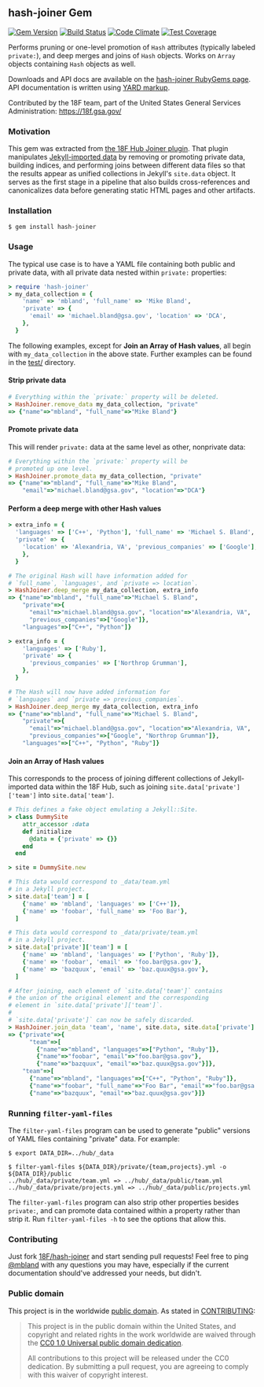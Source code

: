 ## hash-joiner Gem

[![Gem Version](https://badge.fury.io/rb/hash-joiner.svg)](http://badge.fury.io/rb/hash-joiner)
[![Build Status](https://travis-ci.org/18F/hash-joiner.svg?branch=master)](https://travis-ci.org/18F/hash-joiner)
[![Code Climate](https://codeclimate.com/github/18F/hash-joiner/badges/gpa.svg)](https://codeclimate.com/github/18F/hash-joiner)
[![Test Coverage](https://codeclimate.com/github/18F/hash-joiner/badges/coverage.svg)](https://codeclimate.com/github/18F/hash-joiner)

Performs pruning or one-level promotion of `Hash` attributes (typically labeled `private:`), and deep merges and joins of `Hash` objects. Works on `Array` objects containing `Hash` objects as well.

Downloads and API docs are available on the [hash-joiner RubyGems page](https://rubygems.org/gems/hash-joiner). API documentation is written using [YARD markup](http://yardoc.org/).

Contributed by the 18F team, part of the United States General Services Administration: https://18f.gsa.gov/

### Motivation

This gem was extracted from [the 18F Hub Joiner plugin](https://github.com/18F/hub/blob/master/_plugins/joiner.rb). That plugin manipulates [Jekyll-imported data](http://jekyllrb.com/docs/datafiles/) by removing or promoting private data, building indices, and performing joins between different data files so that the results appear as unified collections in Jekyll's `site.data` object. It serves as the first stage in a pipeline that also builds cross-references and canonicalizes data before generating static HTML pages and other artifacts.

### Installation

```
$ gem install hash-joiner
```

### Usage

The typical use case is to have a YAML file containing both public and private data, with all private data nested within `private:` properties:

```ruby
> require 'hash-joiner'
> my_data_collection = {
    'name' => 'mbland', 'full_name' => 'Mike Bland',
    'private' => {
      'email' => 'michael.bland@gsa.gov', 'location' => 'DCA',
    },
  }
```

The following examples, except for **Join an Array of Hash values**, all begin with `my_data_collection` in the above state.  Further examples can be found in the [test/](test/) directory.

#### Strip private data

```ruby
# Everything within the `private:` property will be deleted.
> HashJoiner.remove_data my_data_collection, "private"
=> {"name"=>"mbland", "full_name"=>"Mike Bland"}
```

#### Promote private data

This will render `private:` data at the same level as other, nonprivate data:

```ruby
# Everything within the `private:` property will be
# promoted up one level.
> HashJoiner.promote_data my_data_collection, "private"
=> {"name"=>"mbland", "full_name"=>"Mike Bland",
    "email"=>"michael.bland@gsa.gov", "location"=>"DCA"}
```

#### Perform a deep merge with other Hash values

```ruby
> extra_info = {
  'languages' => ['C++', 'Python'], 'full_name' => 'Michael S. Bland',
  'private' => {
    'location' => 'Alexandria, VA', 'previous_companies' => ['Google'],
    },
  }

# The original Hash will have information added for
# `full_name`, `languages', and `private => location`.
> HashJoiner.deep_merge my_data_collection, extra_info
=> {"name"=>"mbland", "full_name"=>"Michael S. Bland",
    "private"=>{
      "email"=>"michael.bland@gsa.gov", "location"=>"Alexandria, VA",
      "previous_companies"=>["Google"]},
    "languages"=>["C++", "Python"]}

> extra_info = {
    'languages' => ['Ruby'],
    'private' => {
      'previous_companies' => ['Northrop Grumman'],
    },
  }

# The Hash will now have added information for
# `languages` and `private => previous_companies`.
> HashJoiner.deep_merge my_data_collection, extra_info
=> {"name"=>"mbland", "full_name"=>"Michael S. Bland",
    "private"=>{
      "email"=>"michael.bland@gsa.gov", "location"=>"Alexandria, VA",
      "previous_companies"=>["Google", "Northrop Grumman"]},
    "languages"=>["C++", "Python", "Ruby"]}
```

#### Join an Array of Hash values

This corresponds to the process of joining different collections of Jekyll-imported data within the 18F Hub, such as joining `site.data['private']['team']` into `site.data['team']`.

```ruby
# This defines a fake object emulating a Jekyll::Site.
> class DummySite
    attr_accessor :data
    def initialize
      @data = {'private' => {}}
    end
  end

> site = DummySite.new

# This data would correspond to _data/team.yml
# in a Jekyll project.
> site.data['team'] = [
    {'name' => 'mbland', 'languages' => ['C++']},
    {'name' => 'foobar', 'full_name' => 'Foo Bar'},
  ]

# This data would correspond to _data/private/team.yml
# in a Jekyll project.
> site.data['private']['team'] = [
    {'name' => 'mbland', 'languages' => ['Python', 'Ruby']},
    {'name' => 'foobar', 'email' => 'foo.bar@gsa.gov'},
    {'name' => 'bazquux', 'email' => 'baz.quux@gsa.gov'},
  ]

# After joining, each element of `site.data['team']` contains
# the union of the original element and the corresponding
# element in `site.data['private']['team']`.
#
# `site.data['private']` can now be safely discarded.
> HashJoiner.join_data 'team', 'name', site.data, site.data['private']
=> {"private"=>{
      "team"=>[
        {"name"=>"mbland", "languages"=>["Python", "Ruby"]},
        {"name"=>"foobar", "email"=>"foo.bar@gsa.gov"},
        {"name"=>"bazquux", "email"=>"baz.quux@gsa.gov"}]},
    "team"=>[
      {"name"=>"mbland", "languages"=>["C++", "Python", "Ruby"]},
      {"name"=>"foobar", "full_name"=>"Foo Bar", "email"=>"foo.bar@gsa.gov"},
      {"name"=>"bazquux", "email"=>"baz.quux@gsa.gov"}]}
```

### Running `filter-yaml-files`

The `filter-yaml-files` program can be used to generate "public" versions of YAML files containing "private" data. For example:

```
$ export DATA_DIR=../hub/_data

$ filter-yaml-files ${DATA_DIR}/private/{team,projects}.yml -o ${DATA_DIR}/public
../hub/_data/private/team.yml => ../hub/_data/public/team.yml
../hub/_data/private/projects.yml => ../hub/_data/public/projects.yml
```

The `filter-yaml-files` program can also strip other properties besides `private:`, and can promote data contained within a property rather than strip it. Run `filter-yaml-files -h` to see the options that allow this.

### Contributing

Just fork [18F/hash-joiner](https://github.com/18F/hash-joiner) and start sending pull requests! Feel free to ping [@mbland](https://github.com/mbland) with any questions you may have, especially if the current documentation should've addressed your needs, but didn't.

### Public domain

This project is in the worldwide [public domain](LICENSE.md). As stated in [CONTRIBUTING](CONTRIBUTING.md):

> This project is in the public domain within the United States, and copyright and related rights in the work worldwide are waived through the [CC0 1.0 Universal public domain dedication](https://creativecommons.org/publicdomain/zero/1.0/).
>
> All contributions to this project will be released under the CC0 dedication. By submitting a pull request, you are agreeing to comply with this waiver of copyright interest.
